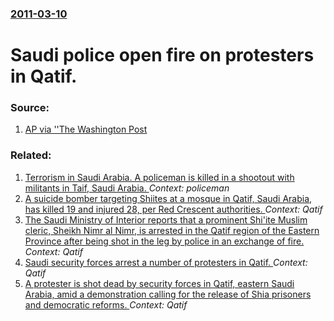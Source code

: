 ### [2011-03-10](/news/2011/03/10/index.md)

# Saudi police open fire on protesters in Qatif. 




### Source:

1. [AP via ''The Washington Post](http://www.washingtonpost.com/wp-dyn/content/article/2011/03/10/AR2011031003269.html)

### Related:

1. [ Terrorism in Saudi Arabia. A policeman is killed in a shootout with militants in Taif, Saudi Arabia. ](/news/2016/05/8/terrorism-in-saudi-arabia-a-policeman-is-killed-in-a-shootout-with-militants-in-taif-saudi-arabia.md) _Context: policeman_
2. [A suicide bomber targeting Shiites at a mosque in Qatif, Saudi Arabia, has killed 19 and injured 28, per Red Crescent authorities. ](/news/2015/05/22/a-suicide-bomber-targeting-shiites-at-a-mosque-in-qatif-saudi-arabia-has-killed-19-and-injured-28-per-red-crescent-authorities.md) _Context: Qatif_
3. [The Saudi Ministry of Interior reports that a prominent Shi'ite Muslim cleric, Sheikh Nimr al Nimr, is arrested in the Qatif region of the Eastern Province after being shot in the leg by police in an exchange of fire. ](/news/2012/07/8/the-saudi-ministry-of-interior-reports-that-a-prominent-shi-ite-muslim-cleric-sheikh-nimr-al-nimr-is-arrested-in-the-qatif-region-of-the-e.md) _Context: Qatif_
4. [Saudi security forces arrest a number of protesters in Qatif. ](/news/2012/07/27/saudi-security-forces-arrest-a-number-of-protesters-in-qatif.md) _Context: Qatif_
5. [A protester is shot dead by security forces in Qatif, eastern Saudi Arabia, amid a demonstration calling for the release of Shia prisoners and democratic reforms. ](/news/2012/02/10/a-protester-is-shot-dead-by-security-forces-in-qatif-eastern-saudi-arabia-amid-a-demonstration-calling-for-the-release-of-shia-prisoners-a.md) _Context: Qatif_

